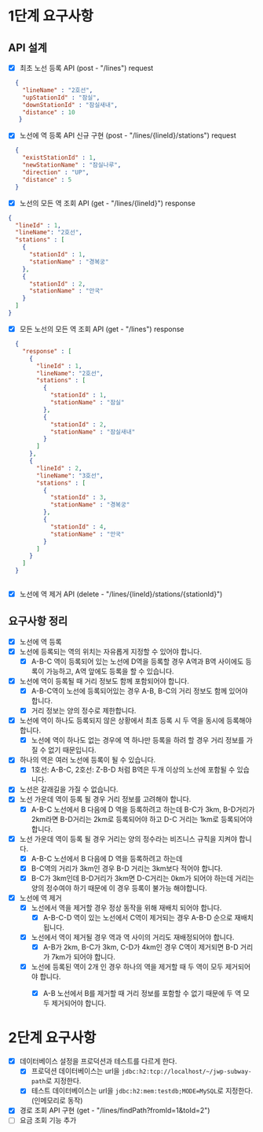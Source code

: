 # 1단계 요구사항

## API 설계
- [x] 최초 노선 등록 API (post - "/lines")
request
```JSON
  {
    "lineName" : "2호선",
    "upStationId" : "잠실",
    "downStationId" : "잠실새내",
    "distance" : 10
   }
```

- [x] 노선에 역 등록 API 신규 구현 (post - "/lines/{lineId}/stations")
request
```JSON
  {
    "existStationId" : 1,
    "newStationName" : "잠실나루",
    "direction" : "UP",
    "distance" : 5
  }
```

- [x] 노선의 모든 역 조회 API (get - "/lines/{lineId}")
response
```JSON
{
  "lineId" : 1,
  "lineName": "2호선",
  "stations" : [
    {
      "stationId" : 1,
      "stationName" : "경복궁"
    },
    {
      "stationId" : 2,
      "stationName" : "안국"
    }
  ]
}
```
- [x] 모든 노선의 모든 역 조회 API (get - "/lines")
response
```JSON
  {
    "response" : [
      {
        "lineId" : 1,
        "lineName": "2호선",
        "stations" : [
          {
            "stationId" : 1,
            "stationName" : "잠실"
          },
          {
            "stationId" : 2,
            "stationName" : "잠실새내"
          }
        ]
      },
      {
        "lineId" : 2,
        "lineName": "3호선",
        "stations" : [
          {
            "stationId" : 3,
            "stationName" : "경복궁"
          },
          {
            "stationId" : 4,
            "stationName" : "안국"
          }
        ]
      }
    ]
  }
  
```

- [x] 노선에 역 제거 API (delete - "/lines/{lineId}/stations/{stationId}")


## 요구사항 정리
 - [x] 노선에 역 등록
  - [x] 노선에 등록되는 역의 위치는 자유롭게 지정할 수 있어야 합니다.
    - [x] A-B-C 역이 등록되어 있는 노선에 D역을 등록할 경우 A역과 B역 사이에도 등록이 가능하고, A역 앞에도 등록을 할 수 있습니다.
  - [x] 노선에 역이 등록될 때 거리 정보도 함께 포함되어야 합니다.
    - [x] A-B-C역이 노선에 등록되어있는 경우 A-B, B-C의 거리 정보도 함께 있어야 합니다.
    - [x] 거리 정보는 양의 정수로 제한합니다.
  - [x] 노선에 역이 하나도 등록되지 않은 상황에서 최초 등록 시 두 역을 동시에 등록해야 합니다.
    - [x] 노선에 역이 하나도 없는 경우에 역 하나만 등록을 하려 할 경우 거리 정보를 가질 수 없기 때문입니다.
  - [x] 하나의 역은 여러 노선에 등록이 될 수 있습니다.
    - [x] 1호선: A-B-C, 2호선: Z-B-D 처럼 B역은 두개 이상의 노선에 포함될 수 있습니다.
  - [x] 노선은 갈래길을 가질 수 없습니다.
  - [x] 노선 가운데 역이 등록 될 경우 거리 정보를 고려해야 합니다.
    - [x] A-B-C 노선에서 B 다음에 D 역을 등록하려고 하는데 B-C가 3km, B-D거리가 2km라면 B-D거리는 2km로 등록되어야 하고 D-C 거리는 1km로 등록되어야 합니다.
  - [x] 노선 가운데 역이 등록 될 경우 거리는 양의 정수라는 비즈니스 규칙을 지켜야 합니다.
    - [x] A-B-C 노선에서 B 다음에 D 역을 등록하려고 하는데
    - [x] B-C역의 거리가 3km인 경우 B-D 거리는 3km보다 적어야 합니다.
    - [x] B-C가 3km인데 B-D거리가 3km면 D-C거리는 0km가 되어야 하는데 거리는 양의 정수여야 하기 때문에 이 경우 등록이 불가능 해야합니다.

- [x] 노선에 역 제거
  - [x] 노선에서 역을 제거할 경우 정상 동작을 위해 재배치 되어야 합니다.
    - [x] A-B-C-D 역이 있는 노선에서 C역이 제거되는 경우 A-B-D 순으로 재배치됩니다.
  - [x] 노선에서 역이 제거될 경우 역과 역 사이의 거리도 재배정되어야 합니다.
    - [x] A-B가 2km, B-C가 3km, C-D가 4km인 경우 C역이 제거되면 B-D 거리가 7km가 되어야 합니다.
  - [x] 노선에 등록된 역이 2개 인 경우 하나의 역을 제거할 때 두 역이 모두 제거되어야 합니다.
    - [x] A-B 노선에서 B를 제거할 때 거리 정보를 포함할 수 없기 때문에 두 역 모두 제거되어야 합니다.


# 2단계 요구사항
- [x] 데이터베이스 설정을 프로덕션과 테스트를 다르게 한다.
    - [x] 프로덕션 데이터베이스는 url을 `jdbc:h2:tcp://localhost/~/jwp-subway-path`로 지정한다.
    - [x] 테스트 데이터베이스는 url을 `jdbc:h2:mem:testdb;MODE=MySQL`로 지정한다. (인메모리로 동작)
- [x] 경로 조회 API 구현 (get - "/lines/findPath?fromId=1&toId=2")
- [ ] 요금 조회 기능 추가